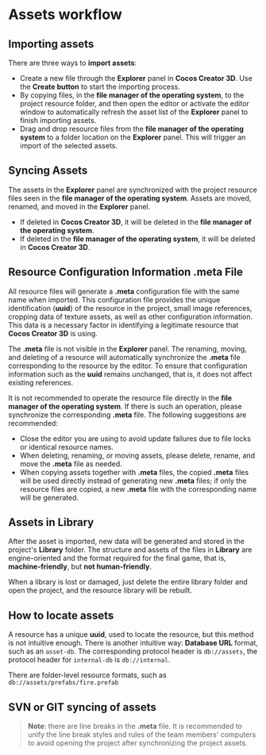 # Assets workflow

## Importing assets

There are three ways to **import assets**:

   - Create a new file through the **Explorer** panel in __Cocos Creator 3D__. Use the **Create button** to start the importing process.
   - By copying files, in the **file manager of the operating system**, to the project resource folder, and then open the editor or activate the editor window to automatically refresh the asset list of the **Explorer**  panel to finish importing assets.
   - Drag and drop resource files from the **file manager of the operating system** to a folder location on the **Explorer** panel. This will trigger an import of the selected assets.
 
## Syncing Assets

 The assets in the **Explorer** panel are synchronized with the project resource files seen in the **file manager of the operating system**. Assets are moved, renamed, and moved in the **Explorer** panel. 
   - If deleted in __Cocos Creator 3D__, it will be deleted in the **file manager of the operating system**.
   - If deleted in the **file manager of the operating system**, it will be deleted in __Cocos Creator 3D__.

## Resource Configuration Information .meta File

All resource files will generate a **.meta** configuration file with the same name when imported. This configuration file provides the unique identification (**uuid**) of the resource in the project, small image references, cropping data of texture assets, as well as other configuration information. This data is a necessary factor in identifying a legitimate resource that __Cocos Creator 3D__ is using.

The **.meta** file is not visible in the **Explorer** panel. The renaming, moving, and deleting of a resource will automatically synchronize the **.meta** file corresponding to the resource by the editor. To ensure that configuration information such as the **uuid** remains unchanged, that is, it does not affect existing references.

It is not recommended to operate the resource file directly in the __file manager of the operating system__. If there is such an operation, please synchronize the corresponding **.meta** file. The following suggestions are recommended:

  - Close the editor you are using to avoid update failures due to file locks or identical resource names.
  - When deleting, renaming, or moving assets, please delete, rename, and move the **.meta** file as needed.
  - When copying assets together with **.meta** files, the copied **.meta** files will be used directly instead of generating new **.meta** files; if only the resource files are copied, a new **.meta** file with the corresponding name will be generated.

## Assets in Library

After the asset is imported, new data will be generated and stored in the project's **Library** folder. The structure and assets of the files in **Library** are engine-oriented and the format required for the final game, that is, __machine-friendly__, but __not human-friendly__.

When a library is lost or damaged, just delete the entire library folder and open the project, and the resource library will be rebuilt.

## How to locate assets

A resource has a unique **uuid**, used  to locate the resource, but this method is not intuitive enough. There is another intuitive way: **Database URL** format, such as an `asset-db`. The corresponding protocol header is `db://assets`, the protocol header for `internal-db` is `db://internal`.

There are folder-level resource formats, such as `db://assets/prefabs/fire.prefab`

## SVN or GIT syncing of assets

> **Note**: there are line breaks in the **.meta** file. It is recommended to unify the line break styles and rules of the team members' computers to avoid opening the project after synchronizing the project assets.